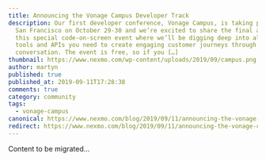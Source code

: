 ```yaml
---
title: Announcing the Vonage Campus Developer Track
description: Our first developer conference, Vonage Campus, is taking place in
  San Francisco on October 29-30 and we’re excited to share the final agenda for
  this special code-on-screen event where we’ll be digging deep into all the
  tools and APIs you need to create engaging customer journeys through
  conversation. The event is free, so if you […]
thumbnail: https://www.nexmo.com/wp-content/uploads/2019/09/campus.png
author: martyn
published: true
published_at: 2019-09-11T17:28:38
comments: true
category: community
tags:
  - vonage-campus
canonical: https://www.nexmo.com/blog/2019/09/11/announcing-the-vonage-campus-developer-track-dr
redirect: https://www.nexmo.com/blog/2019/09/11/announcing-the-vonage-campus-developer-track-dr
---
```

Content to be migrated...
